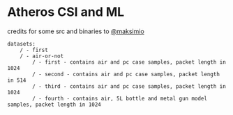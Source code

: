 # Atheros CSI and ML

credits for some src and binaries to [@maksimio]( https://github.com/maksimio )

```
datasets:
    / - first
    / - air-or-not
        / - first - contains air and pc case samples, packet length in 1024
        / - second - contains air and pc case samples, packet length in 514
        / - third - contains air and pc case samples, packet length in 1024
        / - fourth - contains air, 5L bottle and metal gun model samples, packet length in 1024
```
